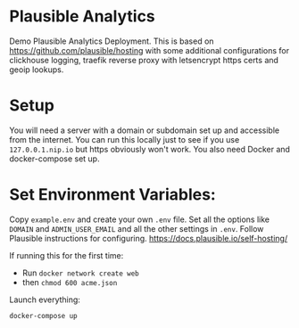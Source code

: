 # Plausible Analytics

Demo Plausible Analytics Deployment. This is based on <https://github.com/plausible/hosting> with some additional configurations for clickhouse logging, traefik reverse proxy with letsencrypt https certs and geoip lookups.

# Setup

You will need a server with a domain or subdomain set up and accessible from the internet. You can run this locally just to see if you use `127.0.0.1.nip.io` but https obviously won't work. You also need Docker and docker-compose set up.

# Set Environment Variables:

Copy `example.env` and create your own `.env` file. Set all the options like `DOMAIN` and `ADMIN_USER_EMAIL` and all the other settings in `.env`. Follow Plausible instructions for configuring. <https://docs.plausible.io/self-hosting/>

If running this for the first time:

* Run `docker network create web`
* then `chmod 600 acme.json`

Launch everything: 

`docker-compose up`

